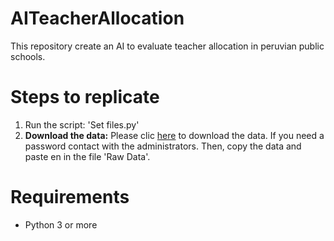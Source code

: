 # AITeacherAllocation
This repository create an AI to evaluate teacher allocation in peruvian public schools.

# Steps to replicate
1. Run the script: 'Set files.py'
2. **Download the data:** Please clic [here](https://1drv.ms/u/s!AodhAFTTDqU00U8a53GPrtoVbxtH?e=cvotnC) to download the data. If you need a password contact with the administrators. Then, copy the data and paste en in the file 'Raw Data'.

# Requirements
- Python 3 or more
